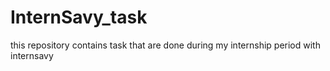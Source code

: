 # InternSavy_task
this repository contains task that are done during my internship period with internsavy
